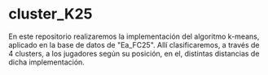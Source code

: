 # cluster_K25
En este repositorio realizaremos la implementación del algoritmo k-means, aplicado en  la base de datos de "Ea_FC25". Allí clasificaremos, a través de 4 clusters, a los jugadores según su posición,   en el, distintas distancias de dicha implementación.
